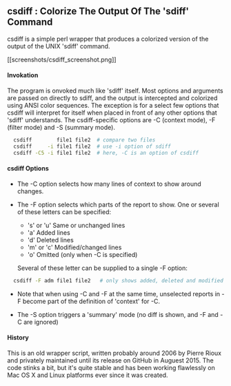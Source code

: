 
## csdiff : Colorize The Output Of The 'sdiff' Command

csdiff is a simple perl wrapper that produces a colorized version
of the output of the UNIX 'sdiff' command.

[[screenshots/csdiff_screenshot.png]]

#### Invokation

The program is onvoked much like 'sdiff' itself. Most options and
arguments are passed on directly to sdiff, and the output is 
intercepted and colorized using ANSI color sequences. The
exception is for a select few options that csdiff will interpret
for itself when placed in front of any other options that 'sdiff'
understands. The csdiff-specific options are -C (context
mode), -F (filter mode) and -S (summary mode).


```bash
  csdiff        file1 file2  # compare two files
  csdiff     -i file1 file2  # use -i option of sdiff
  csdiff -C5 -i file1 file2  # here, -C is an option of csdiff
```

#### csdiff Options

* The -C option selects how many lines of context to show around changes.

* The -F option selects which parts of the report to show. One or several
  of these letters can be specified:

  - 's' or 'u'   Same or unchanged lines
  - 'a'          Added lines
  - 'd'          Deleted lines
  - 'm' or 'c'   Modified/changed lines
  - 'o'          Omitted (only when -C is specified)

  Several of these letter can be supplied to a single -F option:

```bash
  csdiff -F adm file1 file2   # only shows added, deleted and modified lines
```

* Note that when using -C and -F at the same time, unselected reports
  in -F become part of the definition of 'context' for -C.

* The -S option triggers a 'summary' mode (no diff is shown, and -F and -C are ignored)

#### History

This is an old wrapper script, written probably around 2006 by Pierre Rioux
and privately maintained until its release on GitHub in Auguest 2015. The
code stinks a bit, but it's quite stable and has been working flawlessly
on Mac OS X and Linux platforms ever since it was created.


